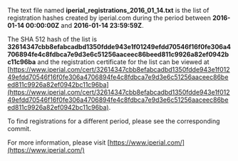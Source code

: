 The text file named **iperial_registrations_2016_01_14.txt** is the list of registration hashes created by iperial.com during the period between **2016-01-14 00:00:00Z** and **2016-01-14 23:59:59Z**.

The SHA 512 hash of the list is **32614347cbb8efabcadbd1350fdde943e1f01249efdd70546f16f0fe306a4706894fe4c8fdbca7e9d3e6c51256aaceec86beed811c9926a82ef0942bc11c96ba** and the registration certificate for the list can be viewed at [https://www.iperial.com/cert/32614347cbb8efabcadbd1350fdde943e1f01249efdd70546f16f0fe306a4706894fe4c8fdbca7e9d3e6c51256aaceec86beed811c9926a82ef0942bc11c96ba](https://www.iperial.com/cert/32614347cbb8efabcadbd1350fdde943e1f01249efdd70546f16f0fe306a4706894fe4c8fdbca7e9d3e6c51256aaceec86beed811c9926a82ef0942bc11c96ba).

To find registrations for a different period, please see the corresponding commit.

For more information, please visit [https://www.iperial.com/](https://www.iperial.com/)
